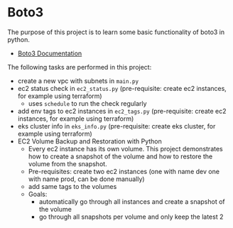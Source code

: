 # Boto3

The purpose of this project is to learn some basic functionality of boto3 in python.

- [Boto3 Documentation](https://boto3.amazonaws.com/v1/documentation/api/latest/index.html)

The following tasks are performed in this project:
- create a new vpc with subnets in `main.py`
- ec2 status check in `ec2_status.py` (pre-requisite: create ec2 instances, for example using terraform)
  - uses `schedule` to run the check regularly
- add env tags to ec2 instances in `ec2_tags.py` (pre-requisite: create ec2 instances, for example using terraform)
- eks cluster info in `eks_info.py` (pre-requisite: create eks cluster, for example using terraform)
- EC2 Volume Backup and Restoration with Python
  - Every ec2 instance has its own volume. This project demonstrates how to create a snapshot of the volume and how to restore the volume from the snapshot.
  - Pre-requisites: create two ec2 instances (one with name dev one with name prod, can be done manually)
  - add same tags to the volumes
  - Goals: 
    - automatically go through all instances and create a snapshot of the volume
    - go through all snapshots per volume and only keep the latest 2
